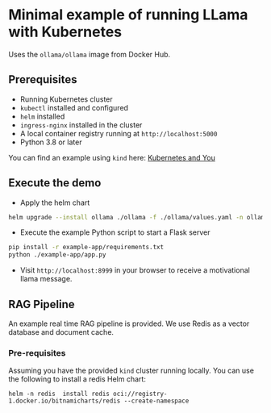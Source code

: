 # Minimal example of running LLama with Kubernetes

Uses the `ollama/ollama` image from Docker Hub.

## Prerequisites

- Running Kubernetes cluster
- `kubectl` installed and configured
- `helm` installed
- `ingress-nginx` installed in the cluster
- A local container registry running at `http://localhost:5000`
- Python 3.8 or later

You can find an example using `kind` here: [Kubernetes and You](https://github.com/ethanhinson/kubernetes-and-you)

## Execute the demo

- Apply the helm chart

```bash
helm upgrade --install ollama ./ollama -f ./ollama/values.yaml -n ollama
```

- Execute the example Python script to start a Flask server

```bash
pip install -r example-app/requirements.txt
python ./example-app/app.py
```

- Visit `http://localhost:8999` in your browser to receive a motivational llama message.

## RAG Pipeline

An example real time RAG pipeline is provided. We use Redis as a vector database and document cache.

### Pre-requisites

Assuming you have the provided `kind` cluster running locally. You can use the following to install a redis Helm chart:

`helm -n redis  install redis oci://registry-1.docker.io/bitnamicharts/redis --create-namespace`